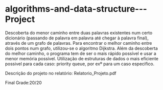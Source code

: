 # algorithms-and-data-structure---Project
Descoberta do menor caminho entre duas palavras existentes num certo dicionário (passando de palavra em palavra até chegar à palavra final), através de um grafo de palavras. Para encontrar o melhor caminho entre dois pontos num grafo, utilizou-se o algoritmo Dijkstra.
Além da descoberta do melhor caminho, o programa tem de ser o mais rápido possível e usar a menor memória possível. Utilização de estruturas de dados o mais eficiente possivel para cada caso: priority queue, por exº para um caso especifico.

Descrição do projeto no relatório:
Relatorio_Projeto.pdf

Final Grade:20/20
